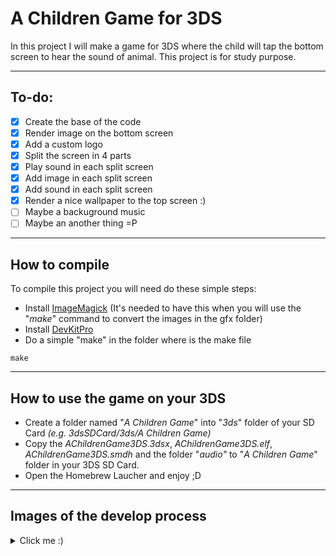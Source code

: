 <h1>A Children Game for 3DS</h1>

In this project I will make a game for 3DS where the child will tap the bottom screen to hear the sound of animal.
This project is for study purpose.

----------------

<h2>To-do:</h2>

- [X] Create the base of the code
- [X] Render image on the bottom screen
- [X] Add a custom logo
- [X] Split the screen in 4 parts
- [X] Play sound in each split screen
- [X] Add image in each split screen
- [X] Add sound in each split screen
- [X] Render a nice wallpaper to the top screen :)
- [ ] Maybe a backuground music
- [ ] Maybe an another thing =P

----------------

<h2>How to compile</h2>

To compile this project you will need do these simple steps:

- Install [ImageMagick](https://imagemagick.org/) (It's needed to have this when you will use the "*make*" command to convert the images in the gfx folder)
- Install [DevKitPro](https://github.com/devkitPro/installer/releases) 
- Do a simple "make" in the folder where is the make file
```
make
```

----------------

<h2>How to use the game on your 3DS</h2>

- Create a folder named "*A Children Game*" into "*3ds*" folder of your SD Card *(e.g. 3dsSDCard/3ds/A Children Game)*
- Copy the *AChildrenGame3DS.3dsx*, *AChildrenGame3DS.elf*, *AChildrenGame3DS.smdh* and the folder "*audio"* to "*A Children Game*" folder in your 3DS SD Card.
- Open the Homebrew Laucher and enjoy ;D

----------------

<h2>Images of the develop process</h2>

<details>
  <summary>Click me :)</summary>
  
![01.jpg](https://user-images.githubusercontent.com/10491532/73572578-ea2acc80-444f-11ea-9fb1-a02d07ab642a.jpeg)  
----------------
![02](https://user-images.githubusercontent.com/10491532/73572989-fa8f7700-4450-11ea-8e56-de14ffe9d356.jpeg)
----------------
![03](https://user-images.githubusercontent.com/10491532/73954408-8c2f3680-48e0-11ea-9828-70a355ba7396.jpeg)

</details>
